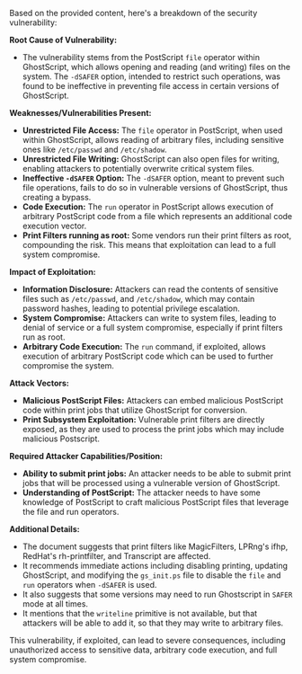 Based on the provided content, here's a breakdown of the security vulnerability:

**Root Cause of Vulnerability:**

- The vulnerability stems from the PostScript `file` operator within GhostScript, which allows opening and reading (and writing) files on the system. The `-dSAFER` option, intended to restrict such operations, was found to be ineffective in preventing file access in certain versions of GhostScript.

**Weaknesses/Vulnerabilities Present:**

- **Unrestricted File Access:** The `file` operator in PostScript, when used within GhostScript, allows reading of arbitrary files, including sensitive ones like `/etc/passwd` and `/etc/shadow`.
- **Unrestricted File Writing:** GhostScript can also open files for writing, enabling attackers to potentially overwrite critical system files.
- **Ineffective `-dSAFER` Option:** The `-dSAFER` option, meant to prevent such file operations, fails to do so in vulnerable versions of GhostScript, thus creating a bypass.
- **Code Execution:** The `run` operator in PostScript allows execution of arbitrary PostScript code from a file which represents an additional code execution vector.
- **Print Filters running as root:** Some vendors run their print filters as root, compounding the risk. This means that exploitation can lead to a full system compromise.

**Impact of Exploitation:**

- **Information Disclosure:** Attackers can read the contents of sensitive files such as `/etc/passwd`, and `/etc/shadow`, which may contain password hashes, leading to potential privilege escalation.
- **System Compromise:** Attackers can write to system files, leading to denial of service or a full system compromise, especially if print filters run as root.
- **Arbitrary Code Execution:** The `run` command, if exploited, allows execution of arbitrary PostScript code which can be used to further compromise the system.

**Attack Vectors:**

- **Malicious PostScript Files:** Attackers can embed malicious PostScript code within print jobs that utilize GhostScript for conversion.
- **Print Subsystem Exploitation:** Vulnerable print filters are directly exposed, as they are used to process the print jobs which may include malicious Postscript.

**Required Attacker Capabilities/Position:**

- **Ability to submit print jobs:** An attacker needs to be able to submit print jobs that will be processed using a vulnerable version of GhostScript.
- **Understanding of PostScript:** The attacker needs to have some knowledge of PostScript to craft malicious PostScript files that leverage the file and run operators.

**Additional Details:**

- The document suggests that print filters like MagicFilters, LPRng's ifhp, RedHat's rh-printfilter, and Transcript are affected.
- It recommends immediate actions including disabling printing, updating GhostScript, and modifying the `gs_init.ps` file to disable the `file` and `run` operators when `-dSAFER` is used.
- It also suggests that some versions may need to run Ghostscript in `SAFER` mode at all times.
- It mentions that the `writeline` primitive is not available, but that attackers will be able to add it, so that they may write to arbitrary files.

This vulnerability, if exploited, can lead to severe consequences, including unauthorized access to sensitive data, arbitrary code execution, and full system compromise.